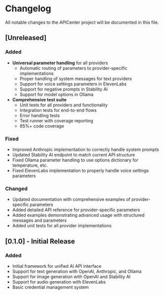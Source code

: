 # Changelog

All notable changes to the APICenter project will be documented in this file.

## [Unreleased]

### Added
- **Universal parameter handling** for all providers
  - Automatic routing of parameters to provider-specific implementations
  - Proper handling of system messages for text providers
  - Support for voice settings parameters in ElevenLabs
  - Support for negative prompts in Stability AI
  - Support for model options in Ollama
- **Comprehensive test suite**
  - Unit tests for all providers and functionality
  - Integration tests for end-to-end flows
  - Error handling tests
  - Test runner with coverage reporting
  - 85%+ code coverage

### Fixed
- Improved Anthropic implementation to correctly handle system prompts
- Updated Stability AI endpoint to match current API structure
- Fixed Ollama parameter handling to use options dictionary for temperature, etc.
- Fixed ElevenLabs implementation to properly handle voice settings parameters

### Changed
- Updated documentation with comprehensive examples of provider-specific parameters
- Added detailed API reference for provider-specific parameters
- Added examples demonstrating advanced usage with structured messages and parameters
- Added unit tests for all provider implementations

## [0.1.0] - Initial Release

### Added
- Initial framework for unified AI API interface
- Support for text generation with OpenAI, Anthropic, and Ollama
- Support for image generation with OpenAI and Stability AI
- Support for audio generation with ElevenLabs
- Basic credential management system 